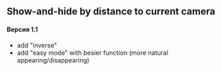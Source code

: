 ## Show-and-hide by distance to current camera

#### Версия 1.1
* add "inverse"
* add "easy mode" with besier function (more natural appearing/disappearing)
